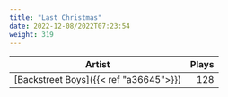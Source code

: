 ```yaml
---
title: "Last Christmas"
date: 2022-12-08/2022T07:23:54
weight: 319
---
```




 Artist | Plays 
----- | -----:
[Backstreet Boys]({{< ref "a36645">}}) | 128
